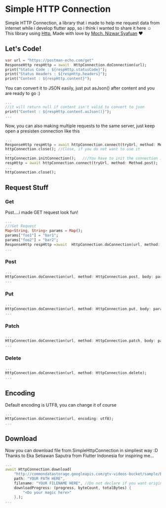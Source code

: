 
# Simple HTTP Connection

Simple HTTP Connection, a library that i made to help me request data from internet while i develop flutter app, so i think i wanted to share it here ☺
This library using [Http](https://pub.dev/packages/http), Made with love by [Moch. Nizwar Syafuan](https://fb.com/nizwar.richardo) ❤

## Let's Code!

``` dart
var url = "https://postman-echo.com/get"
ResponseHttp respHttp = await  HttpConnection.doConnection(url);
print("Status Code : ${respHttp.statusCode}");
print("Status Headers : ${respHttp.headers}");
print("Content : ${respHttp.content}");
```

You can convert it to JSON easily, just put asJson() after content and you are ready to go :)

``` dart
...
//it will return null if content isn't valid to convert to json
print("Content : ${respHttp.content.asJson()}");
...
```

Now, you can also making multiple requests to the same server, just keep open a presisten connection like this

``` dart
...
ResponseHttp respHttp = await httpConnection.connect(tryUrl, method: Method.post); 
httpConnection.close(); //Close, if you do not want to use it
...
httpConnection.initConnection();   ///You have to init the connection if you want to use it again
respHttp = await httpConnection.connect(tryUrl, method: Method.post); 
...
httpConnection.close();
```

## Request Stuff

### Get
Psst....i made GET request look fun!

``` dart
...
///Get Request
Map<String, String> params = Map();
params["foo1"] = "bar1";
params["foo2"] = "bar2";
ResponseHttp respHttp =await  HttpConnection.doConnection(url, method: Method.get, body: params);
...
```

### Post

``` dart
...
HttpConnection.doConnection(url, method: HttpConnection.post, body: params);
...
```

### Put

``` dart
...
HttpConnection.doConnection(url, method: HttpConnection.put, body: params);
...
```

### Patch

``` dart
...
HttpConnection.doConnection(url, method: HttpConnection.patch, body: params);
...
```

### Delete

``` dart
...
HttpConnection.doConnection(url, method: HttpConnection.delete);
...
```

## Encoding

Default encoding is UTF8, you can change it of course

``` dart
...
HttpConnection.doConnection(url, encoding: utf8);
...
``` 

## Download

Now you can download file from SimpleHttpConnection in simpliest way :D
Thanks to Eka Setiawan Saputra from Flutter Indonesia for inspiring me...
```dart
... 
await HttpConnection.download(
    "http://commondatastorage.googleapis.com/gtv-videos-bucket/sample/BigBuckBunny.mp4",    //Download URL
    path: "YOUR PATH HERE",
    filename: "YOUR FILENAME HERE", //Do not declare if you want origin name 
    downloadProgress: (progress, byteCount, totalBytes) {
        "<Do your magic here>"
    },);
...
```


